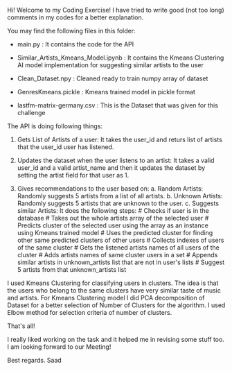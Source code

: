 Hi! Welcome to my Coding Exercise!
I have tried to write good (not too long) comments in my codes for a better explanation.

You may find the following files in this folder:

- main.py : It contains the code for the API

- Similar_Artists_Kmeans_Model.ipynb : It contains the Kmeans Clustering AI model implementation for suggesting similar artists to the user

- Clean_Dataset.npy : Cleaned ready to train numpy array of dataset

- GenresKmeans.pickle : Kmeans trained model in pickle format

- lastfm-matrix-germany.csv : This is the Dataset that was given for this challenge


The API is doing following things:

1. Gets List of Artists of a user: 
        It takes the user_id and returs list of artists that the user_id user has listened.

2. Updates the dataset when the user listens to an artist: 
        It takes a valid user_id and a valid artist_name and then it updates the dataset by setting the artist field for that user as 1.

3. Gives recommendations to the user based on:
    a. Random Artists:
        Randomly suggests 5 artists from a list of all artists.
    b. Unknown Artists:
        Randomly suggests 5 artists that are unknown to the user.
    c. Suggests similar Artists:
        It does the following steps:
        # Checks if user is in the database
        # Takes out the whole artists array of the selected user
        # Predicts cluster of the selected user using the array as an instance using Kmeans trained model
        # Uses the predicted cluster for finding other same predicted clusters of other users
        # Collects indexes of users of the same cluster
        # Gets the listened artists names of all users of the cluster
        # Adds artists names of same cluster users in a set
        # Appends similar artists in unknown_artists list that are not in user's lists
        # Suggest 5 artists from that unknown_artists list


I used Kmeans Clustering for classifying users in clusters. The idea is that the users who belong to the same clusters have very similar taste of music and artists.
For Kmeans Clustering model I did PCA decomposition of Dataset for a better selection of Number of Clusters for the algorithm. 
I used Elbow method for selection criteria of number of clusters.

That's all!

I really liked working on the task and it helped me in revising some stuff too.
I am looking forward to our Meeting!

Best regards.
Saad

